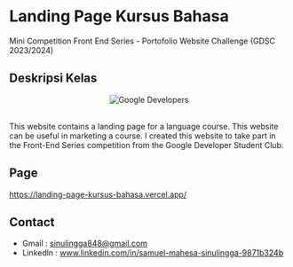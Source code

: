 # Landing Page Kursus Bahasa 

Mini Competition Front End Series - Portofolio Website Challenge (GDSC 2023/2024)


## Deskripsi Kelas

<div align="center">
  <!-- <img src="https://user-images.githubusercontent.com/95717485/188485715-3df87399-273d-4760-8c09-f67a7c908e22.png" alt="Dicoding Google Developers"> -->

   <img src="https://www.google.com/url?sa=i&url=https%3A%2F%2Fid.linkedin.com%2Fcompany%2Fgdsc-ueu&psig=AOvVaw18Br8zNzkzFsUbAaYUnQ2r&ust=1709954122167000&source=images&cd=vfe&opi=89978449&ved=0CBIQjRxqFwoTCKjvhdLZ44QDFQAAAAAdAAAAABAE" alt="Google Developers">
</div>

<br>

This website contains a landing page for a language course. This website can be useful in marketing a course. I created this website to take part in the Front-End Series competition from the Google Developer Student Club.

## Page
https://landing-page-kursus-bahasa.vercel.app/

## Contact
- Gmail : sinulingga848@gmail.com
- Linkedln : www.linkedin.com/in/samuel-mahesa-sinulingga-9871b324b
